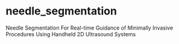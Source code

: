 # needle_segmentation
Needle Segmentation For Real-time Guidance of Minimally Invasive Procedures Using Handheld 2D Ultrasound Systems
